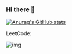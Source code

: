 ### Hi there 👋

[![Anurag's GitHub stats](https://github-readme-stats.vercel.app/api?username=Mael-zys&count_private=true)](https://github.com/Mael-zys/yangsong-github-readme-stats)

LeetCode:

![img](http://fc.dianhsu.top/lc?user=mael-zys-2&loc=cn&req=rating)

<!--
**Mael-zys/Mael-zys** is a ✨ _special_ ✨ repository because its `README.md` (this file) appears on your GitHub profile.

Here are some ideas to get you started:




- 🔭 I’m currently working on ...
- 🌱 I’m currently learning ...
- 👯 I’m looking to collaborate on ...
- 🤔 I’m looking for help with ...
- 💬 Ask me about ...
- 📫 How to reach me: ...
- 😄 Pronouns: ...
- ⚡ Fun fact: ...
-->
